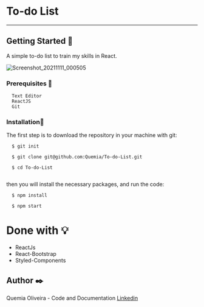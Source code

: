 # To-do List

--------------------------

## Getting Started :rocket:

A simple to-do list to train my skills in React.


![Screenshot_20211111_000505](https://user-images.githubusercontent.com/55935949/141230284-75dee20f-4753-4168-80d6-a5931fe0297a.png)




### Prerequisites :page_with_curl:

  ```
    Text Editor
    ReactJS
    Git
  ```

### Installation:wrench:

The first step is to download the repository in your machine with git:

  ```shell
    $ git init

    $ git clone git@github.com:Quemia/To-do-List.git

    $ cd To-do-List
    
```
then you will install the necessary packages, and run the code:

```shell
  $ npm install
  
  $ npm start
```

# Done with :bulb:

  + ReactJs
  + React-Bootstrap
  + Styled-Components
  

## Author :black_nib:

Quemia Oliveira - Code and Documentation [Linkedin](https://www.linkedin.com/in/quemia-caroline-alves-de-oliveira-635042209/)

  
  
  
